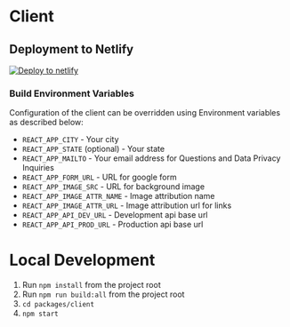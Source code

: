 # Client

## Deployment to Netlify

[![Deploy to netlify](https://www.netlify.com/img/deploy/button.svg)](https://app.netlify.com/start/deploy?repository=https://github.com/changelabsio/avl-tips)

### Build Environment Variables

Configuration of the client can be overridden using Environment variables as described below:

* `REACT_APP_CITY` - Your city
* `REACT_APP_STATE` (optional) - Your state
* `REACT_APP_MAILTO` - Your email address for Questions and Data Privacy Inquiries
* `REACT_APP_FORM_URL` - URL for google form
* `REACT_APP_IMAGE_SRC` - URL for background image
* `REACT_APP_IMAGE_ATTR_NAME` - Image attribution name
* `REACT_APP_IMAGE_ATTR_URL` - Image attribution url for links
* `REACT_APP_API_DEV_URL` - Development api base url
* `REACT_APP_API_PROD_URL` - Production api base url

# Local Development

1. Run `npm install` from the project root
2. Run `npm run build:all` from the project root
2. `cd packages/client`
3. `npm start`
